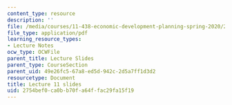 ```yaml
---
content_type: resource
description: ''
file: /media/courses/11-438-economic-development-planning-spring-2020/2754bef0ca0bb70fa64ffac29fa15f19_MIT11_438s20_lec11.pdf
file_type: application/pdf
learning_resource_types:
- Lecture Notes
ocw_type: OCWFile
parent_title: Lecture Slides
parent_type: CourseSection
parent_uid: 49e26fc5-67a8-ed5d-942c-2d5a7ff1d3d2
resourcetype: Document
title: Lecture 11 slides
uid: 2754bef0-ca0b-b70f-a64f-fac29fa15f19
---
```

